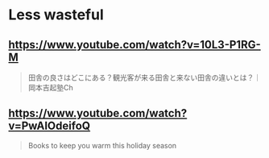 # Less wasteful

## https://www.youtube.com/watch?v=10L3-P1RG-M

> 田舎の良さはどこにある？観光客が来る田舎と来ない田舎の違いとは？｜岡本吉起塾Ch

## https://www.youtube.com/watch?v=PwAIOdeifoQ

> Books to keep you warm this holiday season 
